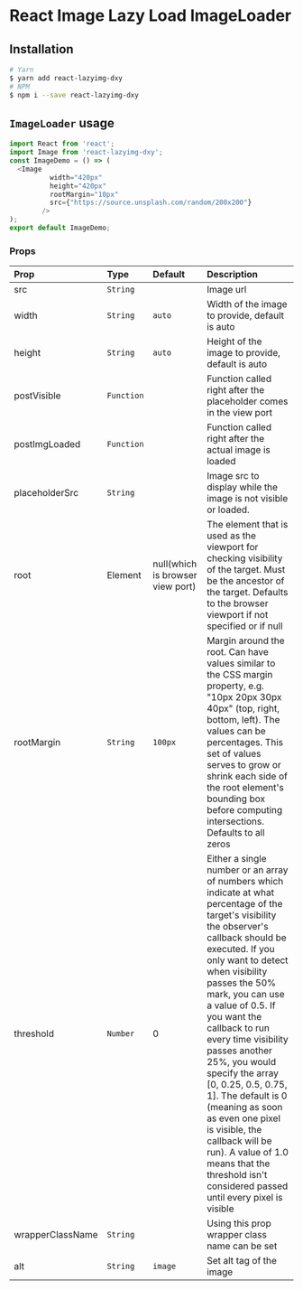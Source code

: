 React Image Lazy Load ImageLoader
==================================
## Installation

```bash
# Yarn
$ yarn add react-lazyimg-dxy
# NPM
$ npm i --save react-lazyimg-dxy
```


## `ImageLoader` usage

```javascript
import React from 'react';
import Image from 'react-lazyimg-dxy';
const ImageDemo = () => (
  <Image
          width="420px"
          height="420px"
          rootMargin="10px"
          src={"https://source.unsplash.com/random/200x200"}
        />
);
export default ImageDemo;
```

### Props

| Prop | Type | Default | Description |
|:---|:---|:---|:---|
| src | `String` | | Image url |
| width | `String` | `auto` | Width of the image to provide, default is auto |
| height | `String` | `auto` | Height of the image to provide, default is auto |
| postVisible | `Function` |  | Function called right after the placeholder comes in the view port|
| postImgLoaded | `Function` |  | Function called right after the actual image is loaded |
| placeholderSrc | `String` | | Image src to display while the image is not visible or loaded. |
| root | Element | null(which is browser view port) | The element that is used as the viewport for checking visibility of the target. Must be the ancestor of the target. Defaults to the browser viewport if not specified or if null |
| rootMargin | `String` | `100px` | Margin around the root. Can have values similar to the CSS margin property, e.g. "10px 20px 30px 40px" (top, right, bottom, left). The values can be percentages. This set of values serves to grow or shrink each side of the root element's bounding box before computing intersections. Defaults to all zeros |
| threshold | `Number` | 0 | Either a single number or an array of numbers which indicate at what percentage of the target's visibility the observer's callback should be executed. If you only want to detect when visibility passes the 50% mark, you can use a value of 0.5. If you want the callback to run every time visibility passes another 25%, you would specify the array [0, 0.25, 0.5, 0.75, 1]. The default is 0 (meaning as soon as even one pixel is visible, the callback will be run). A value of 1.0 means that the threshold isn't considered passed until every pixel is visible |
| wrapperClassName | `String` |  | Using this prop wrapper class name can be set |
| alt | `String` | `image` | Set alt tag of the image |
